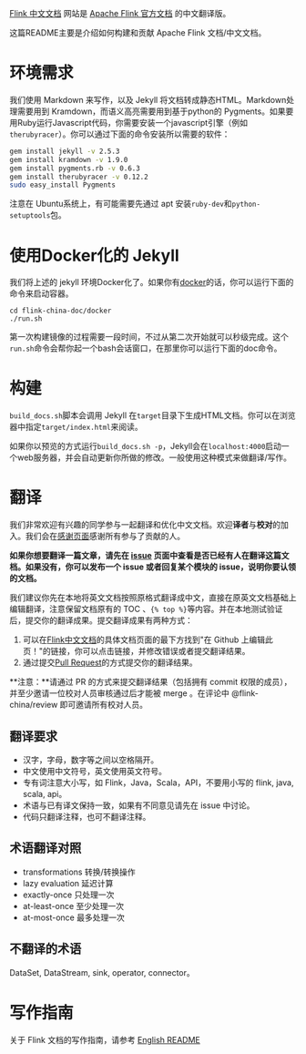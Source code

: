 [Flink 中文文档](http://doc.flink-china.org) 网站是 [Apache Flink 官方文档](https://ci.apache.org/projects/flink/flink-docs-master/) 的中文翻译版。

这篇README主要是介绍如何构建和贡献 Apache Flink 文档/中文文档。

# 环境需求

我们使用 Markdown 来写作，以及 Jekyll 将文档转成静态HTML。Markdown处理需要用到 Kramdown，而语义高亮需要用到基于python的 Pygments。如果要用Ruby运行Javascript代码，你需要安装一个javascript引擎（例如 `therubyracer`）。你可以通过下面的命令安装所以需要的软件：

```bash
gem install jekyll -v 2.5.3
gem install kramdown -v 1.9.0
gem install pygments.rb -v 0.6.3
gem install therubyracer -v 0.12.2
sudo easy_install Pygments
```

注意在 Ubuntu系统上，有可能需要先通过 apt 安装`ruby-dev`和`python-setuptools`包。

# 使用Docker化的 Jekyll

我们将上述的 jekyll 环境Docker化了。如果你有[docker](https://docs.docker.com/)的话，你可以运行下面的命令来启动容器。

```
cd flink-china-doc/docker
./run.sh
```

第一次构建镜像的过程需要一段时间，不过从第二次开始就可以秒级完成。这个`run.sh`命令会帮你起一个bash会话窗口，在那里你可以运行下面的doc命令。

# 构建

`build_docs.sh`脚本会调用 Jekyll 在`target`目录下生成HTML文档。你可以在浏览器中指定`target/index.html`来阅读。

如果你以预览的方式运行`build_docs.sh -p`，Jekyll会在`localhost:4000`启动一个web服务器，并会自动更新你所做的修改。一般使用这种模式来做翻译/写作。


# 翻译

我们非常欢迎有兴趣的同学参与一起翻译和优化中文文档。欢迎**译者**与**校对**的加入。我们会在[感谢页面](http://doc.flink-china.org/about/#thanks)感谢所有参与了贡献的人。

**如果你想要翻译一篇文章，请先在 [issue](https://github.com/flink-china/flink-china-doc/issues) 页面中查看是否已经有人在翻译这篇文档。如果没有，你可以发布一个 issue 或者回复某个模块的 issue，说明你要认领的文档。**

我们建议你先在本地将英文文档按照原格式翻译成中文，直接在原英文文档基础上编辑翻译，注意保留文档原有的 TOC 、`{% top %}`等内容。并在本地测试验证后，提交你的翻译成果。提交翻译成果有两种方式：

1. 可以在[Flink中文文档](http://doc.flink-china.org)的具体文档页面的最下方找到"在 Github 上编辑此页！"的链接，你可以点击链接，并修改错误或者提交翻译结果。
2. 通过提交[Pull Request](https://help.github.com/articles/using-pull-requests/)的方式提交你的翻译结果。

**注意：**请通过 PR 的方式来提交翻译结果（包括拥有 commit 权限的成员），并至少邀请一位校对人员审核通过后才能被 merge 。在评论中 @flink-china/review  即可邀请所有校对人员。

## 翻译要求

- 汉字，字母，数字等之间以空格隔开。
- 中文使用中文符号，英文使用英文符号。
- 专有词注意大小写，如 Flink，Java，Scala，API，不要用小写的 flink, java, scala, api。
- 术语与已有译文保持一致，如果有不同意见请先在 issue 中讨论。
- 代码只翻译注释，也可不翻译注释。


## 术语翻译对照

- transformations 转换/转换操作
- lazy evaluation 延迟计算 
- exactly-once    只处理一次
- at-least-once   至少处理一次
- at-most-once    最多处理一次

## 不翻译的术语

DataSet, DataStream, sink, operator, connector。


# 写作指南

关于 Flink 文档的写作指南，请参考 [English README](https://github.com/flink-china/flink-china-doc/blob/master/README_EN.md#contribute)

